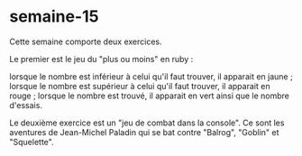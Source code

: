# semaine-15
Cette semaine comporte deux exercices.

Le premier est le jeu du "plus ou moins" en ruby : 

lorsque le nombre est inférieur à celui qu'il faut trouver, il apparait en jaune ;
lorsque le nombre est supérieur à celui qu'il faut trouver, il apparait en rouge ;
lorsque le nombre est trouvé, il apparait en vert ainsi que le nombre d'essais.


Le deuxième exercice est un "jeu de combat dans la console".
Ce sont les aventures de Jean-Michel Paladin qui se bat contre "Balrog", "Goblin" et "Squelette".
